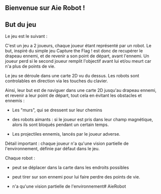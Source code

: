 ## Bienvenue sur Aie Robot !


## But du jeu

Le jeu est le suivant :

C'est un jeu a 2 joueurs, chaque joueur étant représenté par un robot. Le but, inspiré du simple jeu Capture the Flag ! est donc de recupérer le drapeau
ennemi, et de revenir a son point de départ, avant l'ennemi. Un joueur perd si le second joueur remplit l'objectif avant lui et/ou meurt car n'a plus de points de vie.
 
Le jeu se déroule dans une carte 2D vu du dessus. Les robots sont controlables en direction via les touches du clavier.

Ainsi, leur but est de naviguer dans une carte 2D jusqu'au drapeau ennemi, et revenir a leur point de départ, tout cela en évitant les obstacles et ennemis :

- Les "murs", qui se dressent sur leur chemins

- des robots aimants : si le joueur est pris dans leur champ magnétique, alors ils sont bloqués pendant un certain temps.

- Les projectiles ennemis, lancés par le joueur adverse.

Détail important : chaque joueur n'a qu'une vision partielle de l'environnement, définie par défaut dans le jeu. 

Chaque robot :

- peut se déplacer dans la carte dans les endroits possibles

- peut tirer sur son ennemi pour lui faire perdre des points de vie.

- n'a qu'une vision partielle de l'environnement# AieRobot
